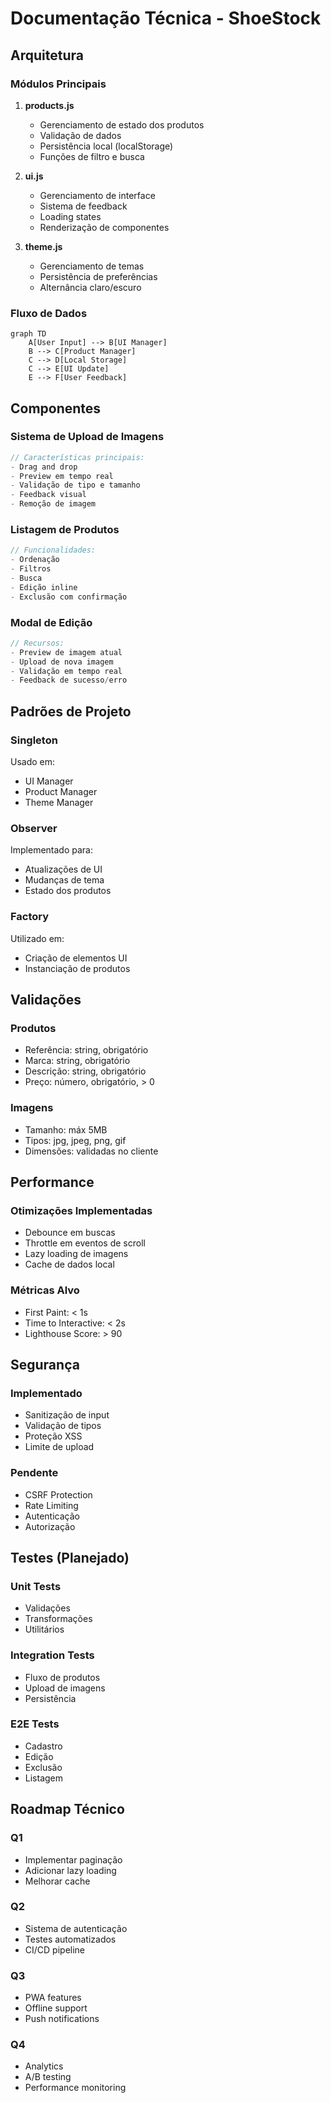 # Documentação Técnica - ShoeStock

## Arquitetura

### Módulos Principais

1. **products.js**
   - Gerenciamento de estado dos produtos
   - Validação de dados
   - Persistência local (localStorage)
   - Funções de filtro e busca

2. **ui.js**
   - Gerenciamento de interface
   - Sistema de feedback
   - Loading states
   - Renderização de componentes

3. **theme.js**
   - Gerenciamento de temas
   - Persistência de preferências
   - Alternância claro/escuro

### Fluxo de Dados

```mermaid
graph TD
    A[User Input] --> B[UI Manager]
    B --> C[Product Manager]
    C --> D[Local Storage]
    C --> E[UI Update]
    E --> F[User Feedback]
```

## Componentes

### Sistema de Upload de Imagens

```javascript
// Características principais:
- Drag and drop
- Preview em tempo real
- Validação de tipo e tamanho
- Feedback visual
- Remoção de imagem
```

### Listagem de Produtos

```javascript
// Funcionalidades:
- Ordenação
- Filtros
- Busca
- Edição inline
- Exclusão com confirmação
```

### Modal de Edição

```javascript
// Recursos:
- Preview de imagem atual
- Upload de nova imagem
- Validação em tempo real
- Feedback de sucesso/erro
```

## Padrões de Projeto

### Singleton
Usado em:
- UI Manager
- Product Manager
- Theme Manager

### Observer
Implementado para:
- Atualizações de UI
- Mudanças de tema
- Estado dos produtos

### Factory
Utilizado em:
- Criação de elementos UI
- Instanciação de produtos

## Validações

### Produtos
- Referência: string, obrigatório
- Marca: string, obrigatório
- Descrição: string, obrigatório
- Preço: número, obrigatório, > 0

### Imagens
- Tamanho: máx 5MB
- Tipos: jpg, jpeg, png, gif
- Dimensões: validadas no cliente

## Performance

### Otimizações Implementadas
- Debounce em buscas
- Throttle em eventos de scroll
- Lazy loading de imagens
- Cache de dados local

### Métricas Alvo
- First Paint: < 1s
- Time to Interactive: < 2s
- Lighthouse Score: > 90

## Segurança

### Implementado
- Sanitização de input
- Validação de tipos
- Proteção XSS
- Limite de upload

### Pendente
- CSRF Protection
- Rate Limiting
- Autenticação
- Autorização

## Testes (Planejado)

### Unit Tests
- Validações
- Transformações
- Utilitários

### Integration Tests
- Fluxo de produtos
- Upload de imagens
- Persistência

### E2E Tests
- Cadastro
- Edição
- Exclusão
- Listagem

## Roadmap Técnico

### Q1
- Implementar paginação
- Adicionar lazy loading
- Melhorar cache

### Q2
- Sistema de autenticação
- Testes automatizados
- CI/CD pipeline

### Q3
- PWA features
- Offline support
- Push notifications

### Q4
- Analytics
- A/B testing
- Performance monitoring
